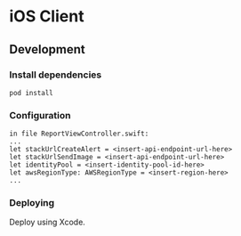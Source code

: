 # iOS Client

## Development

### Install dependencies
```
pod install
```

### Configuration
```
in file ReportViewController.swift:
...
let stackUrlCreateAlert = <insert-api-endpoint-url-here>
let stackUrlSendImage = <insert-api-endpoint-url-here>
let identityPool = <insert-identity-pool-id-here>
let awsRegionType: AWSRegionType = <insert-region-here>
...
```

### Deploying

Deploy using Xcode.
